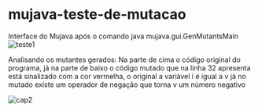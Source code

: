 # mujava-teste-de-mutacao
Interface do Mujava após o comando 
java mujava.gui.GenMutantsMain
![teste1](https://user-images.githubusercontent.com/79465402/140442059-b8936d48-cef7-4bdd-a5f7-99648a35aa42.JPG)

Analisando os mutantes gerados:
Na parte de cima o código original do programa, já na parte de baixo o código mutado que na linha 32 apresenta está sinalizado com a cor vermelha, o original a variável i é igual a v já no mutado existe um operador de negação que torna v um número negativo 

![cap2](https://user-images.githubusercontent.com/79465402/140442963-ce7137bd-a728-4a31-935b-3f53bf01168f.JPG)
